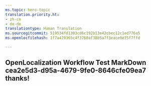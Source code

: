```yaml
---
ms.topic: hero-topic
translation.priority.ht:
- zh-cn
- de-de
translationtype: Human Translation
ms.sourcegitcommit: 519534fd1303cd6c192b13e42cbec12c1ed776a5
ms.openlocfilehash: 1f7a470365c4f3760af38b5a7f3eace9e75f7ffd

---
```

## OpenLocalization Workflow Test MarkDown cea2e5d3-d95a-4679-9fe0-8646cfe09ea7 thanks!



<!--HONumber=Sep16_HO1-->



